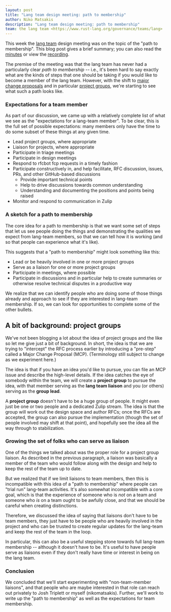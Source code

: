 ```yaml
---
layout: post
title: "Lang team design meeting: path to membership"
author: Niko Matsakis
description: "Lang team design meeting: path to membership"
team: the lang team <https://www.rust-lang.org/governance/teams/lang>
---
```


This week the [lang team] design meeting was on the topic of the "path to
membership". This blog post gives a brief summary; you can also read
the [minutes] or view the [recording].

[minutes]: https://github.com/rust-lang/lang-team/blob/master/design-meeting-minutes/2020-07-08-lang-team-path-to-membership.md
[lang team]: https://www.rust-lang.org/governance/teams/lang
[recording]: https://youtu.be/SeH-hZgDG1Y

The premise of the meeting was that the lang team has never had a
particularly clear *path to membership* -- i.e., it's been hard to say
exactly what are the kinds of steps that one should be taking if you
would like to become a member of the lang team. However, with the
shift to [major change proposals] and in particular [project groups],
we're starting to see what such a path looks like. 

[major change proposals]: https://github.com/rust-lang/rfcs/pull/2936/
[project groups]: https://github.com/rust-lang/rfcs/pull/2856

### Expectations for a team member

As part of our discussion, we came up with a relatively complete list of
what we see as the "expectations for a lang-team member". To be clear,
this is the full set of possible expectations: many members only have the
time to do some subset of these things at any given time.

- Lead project groups, where appropriate
- Liaison for projects, where appropriate
- Participate in triage meetings
- Participate in design meetings
- Respond to rfcbot fcp requests in a timely fashion
- Participate constructively in, and help facilitate, RFC discussion, issues, PRs, and other GitHub-based discussions
    - Provide important technical points
    - Help to drive discussions towards common understanding
    - Understanding and documenting the positions and points being raised
- Monitor and respond to communication in Zulip

### A sketch for a path to membership

The core idea for a path to membership is that we want some set of
steps that let us see people doing the things and demonstrating the
qualities we expect from lang-team members, so that we can tell how it
is working (and so that people can experience what it's like).

This suggests that a "path to membership" might look something like this:

* Lead or be heavily involved in one or more project groups
* Serve as a liaison for one or more project groups
* Participate in meetings, where possible
* Participate in discussions and in particular help to create summaries or otherwise resolve technical disputes in a productive way

We realize that we can identify people who are doing some of those
things already and approach to see if they are interested in lang-team
membership.  If so, we can look for opportunities to complete some of
the other bullets.

## A bit of background: project groups

We've not been blogging a lot about the idea of project groups and the
like so let me give just a bit of background. In short, the idea is
that we are trying to "intercept" the RFC process earlier by
introducing a "pre-step" called a Major Change Proposal
(MCP). (Terminology still subject to change as we experiment here.)

The idea is that if you have an idea you'd like to pursue, you can
file an MCP issue and describe the high-level details. If the idea
catches the eye of somebody within the team, we will create a
**project group** to pursue the idea, with that member serving as the
**lang team liaison** and you (or others) serving as the **group
lead**.

A **project group** doesn't have to be a huge group of people. It
might even just be one or two people and a dedicated Zulip stream.
The idea is that the group will work out the design space and author
RFCs; once the RFCs are accepted, the group can also pursue the
implementation (though the set of people involved may shift at that
point), and hopefully see the idea all the way through to
stabilization.

### Growing the set of folks who can serve as liaison

One of the things we talked about was the proper role for a project
group liaison. As described in the previous paragraph, a liaison was
basically a member of the team who would follow along with the design
and help to keep the rest of the team up to date. 

But we realized that if we limit liaisons to team members, then this
is incompatible with this idea of a "path to membership" where people
can "trial run" lang-team activities.  It's also somewhat incompatible
with a core goal, which is that the experience of someone who is *not*
on a team and someone who *is* on a team ought to be awfully close,
and that we should be careful when creating distinctions.

Therefore, we discussed the idea of saying that liaisons don't have to
be team members, they just have to be people who are heavily involved
in the project and who can be trusted to create regular updates for
the lang-team and keep the rest of the team in the loop. 

In particular, this can also be a useful stepping stone towards full
lang-team membership -- although it doesn't have to be. It's useful to
have people serve as liaisons even if they don't really have time or
interest in being on the lang team.

### Conclusion

We concluded that we'll start experimenting with "non-team-member
liaisons", and that people who are maybe interested in that role can
reach out privately to Josh Triplett or myself
(nikomatsakis). Further, we'll work to write up the "path to
membership" as well as the expectations for team membership.
